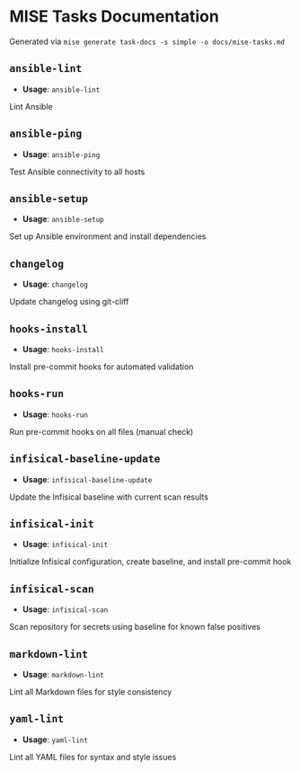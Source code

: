 # MISE Tasks Documentation

Generated via `mise generate task-docs -s simple -o docs/mise-tasks.md`

## `ansible-lint`

- **Usage**: `ansible-lint`

Lint Ansible

## `ansible-ping`

- **Usage**: `ansible-ping`

Test Ansible connectivity to all hosts

## `ansible-setup`

- **Usage**: `ansible-setup`

Set up Ansible environment and install dependencies

## `changelog`

- **Usage**: `changelog`

Update changelog using git-cliff

## `hooks-install`

- **Usage**: `hooks-install`

Install pre-commit hooks for automated validation

## `hooks-run`

- **Usage**: `hooks-run`

Run pre-commit hooks on all files (manual check)

## `infisical-baseline-update`

- **Usage**: `infisical-baseline-update`

Update the Infisical baseline with current scan results

## `infisical-init`

- **Usage**: `infisical-init`

Initialize Infisical configuration, create baseline, and install pre-commit hook

## `infisical-scan`

- **Usage**: `infisical-scan`

Scan repository for secrets using baseline for known false positives

## `markdown-lint`

- **Usage**: `markdown-lint`

Lint all Markdown files for style consistency

## `yaml-lint`

- **Usage**: `yaml-lint`

Lint all YAML files for syntax and style issues

